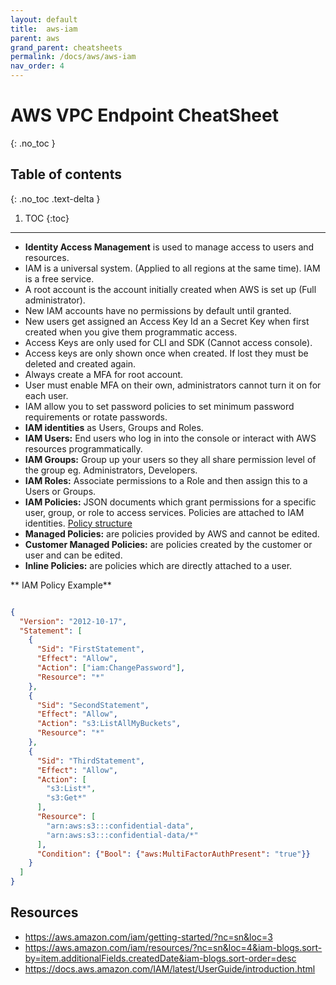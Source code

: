 ```yaml
---
layout: default
title:  aws-iam
parent: aws
grand_parent: cheatsheets
permalink: /docs/aws/aws-iam
nav_order: 4
---
```

# AWS VPC Endpoint CheatSheet
{: .no_toc }

## Table of contents
{: .no_toc .text-delta }

1. TOC
{:toc}

---

- **Identity Access Management** is used to manage access to users and resources.
- IAM is a universal system. (Applied to all regions at the same time). IAM is a free service.
- A root account is the account initially created when AWS is set up (Full administrator).
- New IAM accounts have no permissions by default until granted.
- New users get assigned an Access Key Id an a Secret Key when first created when you give them programmatic access.
- Access Keys are only used for CLI and SDK (Cannot access console).
- Access keys are only shown once when created. If lost they must be deleted and created again.
- Always create a MFA for root account.
- User must enable MFA on their own, administrators cannot turn it on for each user.
- IAM allow you to set password policies to set minimum password requirements or rotate passwords.
- **IAM identities** as Users, Groups and Roles.
- **IAM Users:** End users who log in into the console or interact with AWS resources programmatically.
- **IAM Groups:** Group up your users so they all share permission level of the group eg. Administrators, Developers.
- **IAM Roles:** Associate permissions to a Role and then assign this to a Users or Groups.
- **IAM Policies:** JSON documents which grant permissions for a specific user, group, or role to access services. 
Policies are attached to IAM identities. [Policy structure](https://docs.aws.amazon.com/AWSEC2/latest/UserGuide/iam-policy-structure.html)
- **Managed Policies:** are policies provided by AWS and cannot be edited.
- **Customer Managed Policies:** are policies created by the customer or user and can be edited.
- **Inline Policies:** are policies which are directly attached to a user. 

** IAM Policy Example**
```json

{
  "Version": "2012-10-17",
  "Statement": [
    {
      "Sid": "FirstStatement",
      "Effect": "Allow",
      "Action": ["iam:ChangePassword"],
      "Resource": "*"
    },
    {
      "Sid": "SecondStatement",
      "Effect": "Allow",
      "Action": "s3:ListAllMyBuckets",
      "Resource": "*"
    },
    {
      "Sid": "ThirdStatement",
      "Effect": "Allow",
      "Action": [
        "s3:List*",
        "s3:Get*"
      ],
      "Resource": [
        "arn:aws:s3:::confidential-data",
        "arn:aws:s3:::confidential-data/*"
      ],
      "Condition": {"Bool": {"aws:MultiFactorAuthPresent": "true"}}
    }
  ]
}
```

## Resources
- https://aws.amazon.com/iam/getting-started/?nc=sn&loc=3
- https://aws.amazon.com/iam/resources/?nc=sn&loc=4&iam-blogs.sort-by=item.additionalFields.createdDate&iam-blogs.sort-order=desc
- https://docs.aws.amazon.com/IAM/latest/UserGuide/introduction.html
